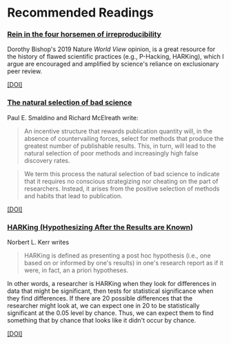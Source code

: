 # Recommended Readings

<span id="Rein-in-the-four-horsemen-of-irreproducibility"></span>
### [Rein in the four horsemen of irreproducibility](https://www.nature.com/articles/d41586-019-01307-2)
Dorothy Bishop's 2019 Nature *World View* opinion, is a great resource for the history of flawed scientific practices (e.g., P-Hacking, HARKing), which I argue are encouraged and amplified by science's reliance on exclusionary peer review.

[[DOI]](https://doi.org/10.1038/d41586-019-01307-2)

<span id="The-natural-selection-of-bad-science"></span>
### [The natural selection of bad science](https://royalsocietypublishing.org/doi/10.1098/rsos.160384)
Paul E. Smaldino and Richard McElreath write:
>An incentive structure that rewards publication quantity will, in the absence of countervailing forces, select for methods that produce the greatest number of publishable results. This, in turn, will lead to the natural selection of poor methods and increasingly high false discovery rates.

>We term this process the natural selection of bad science to indicate that it requires no conscious strategizing nor cheating on the part of researchers. Instead, it arises from the positive selection of methods and habits that lead to publication. 

[[DOI]](https://doi.org/10.1098/rsos.160384)

<span id="HARKing-Hypothesizing-After-the-Results-are-Known"></span>
### [HARKing (Hypothesizing After the Results are Known)](https://journals.sagepub.com/doi/10.1207/s15327957pspr0203_4)
Norbert L. Kerr writes
>HARKing is defined as presenting a post hoc hypothesis (i.e., one based on or informed by one's results) in one's research report as if it were, in fact, an a priori hypotheses.

In other words, a researcher is HARKing when they look for differences in data that might be significant, then tests for statistical significance when they find differences. If there are 20 possible differences that the researcher might look at, we can expect one in 20 to be statistically significant at the 0.05 level by chance. Thus, we can expect them to find something that by chance that looks like it didn't occur by chance.

[[DOI]](https://doi.org/10.1207/s15327957pspr0203_4)
